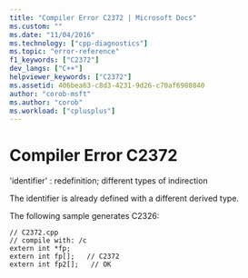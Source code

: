 ```yaml
---
title: "Compiler Error C2372 | Microsoft Docs"
ms.custom: ""
ms.date: "11/04/2016"
ms.technology: ["cpp-diagnostics"]
ms.topic: "error-reference"
f1_keywords: ["C2372"]
dev_langs: ["C++"]
helpviewer_keywords: ["C2372"]
ms.assetid: 406bea63-c8d3-4231-9d26-c70af6980840
author: "corob-msft"
ms.author: "corob"
ms.workload: ["cplusplus"]
---
```

# Compiler Error C2372
'identifier' : redefinition; different types of indirection  
  
 The identifier is already defined with a different derived type.  
  
 The following sample generates C2326:  
  
```  
// C2372.cpp  
// compile with: /c  
extern int *fp;  
extern int fp[];   // C2372  
extern int fp2[];   // OK  
```